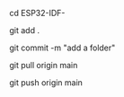 cd ESP32-IDF-

git add .

git commit -m "add a folder"

git pull origin main

git push origin main

